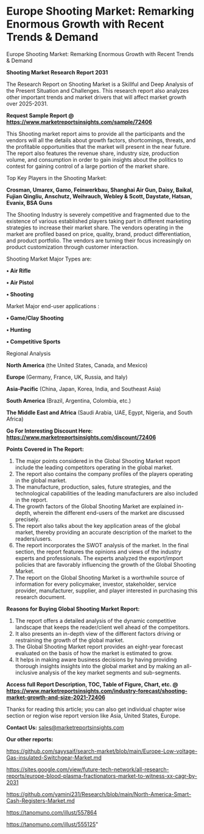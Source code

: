 # Europe Shooting Market: Remarking Enormous Growth with Recent Trends & Demand
Europe Shooting Market: Remarking Enormous Growth with Recent Trends & Demand

<strong>Shooting Market Research Report 2031</strong>

The Research Report on Shooting Market is a Skillful and Deep Analysis of the Present Situation and Challenges. This research report also analyzes other important trends and market drivers that will affect market growth over 2025-2031.

<strong>Request Sample Report @ <a href=https://www.marketreportsinsights.com/sample/72406>https://www.marketreportsinsights.com/sample/72406</a></strong>

This Shooting market report aims to provide all the participants and the vendors will all the details about growth factors, shortcomings, threats, and the profitable opportunities that the market will present in the near future. The report also features the revenue share, industry size, production volume, and consumption in order to gain insights about the politics to contest for gaining control of a large portion of the market share.

Top Key Players in the Shooting Market:

<strong>Crosman, Umarex, Gamo, Feinwerkbau, Shanghai Air Gun, Daisy, Baikal, Fujian Qingliu, Anschutz, Weihrauch, Webley & Scott, Daystate, Hatsan, Evanix, BSA Guns</strong>

The Shooting Industry is severely competitive and fragmented due to the existence of various established players taking part in different marketing strategies to increase their market share. The vendors operating in the market are profiled based on price, quality, brand, product differentiation, and product portfolio. The vendors are turning their focus increasingly on product customization through customer interaction.

Shooting Market Major Types are:

<strong>• Air Rifle

• Air Pistol

• Shooting</strong>

Market Major end-user applications :

<strong>• Game/Clay Shooting

• Hunting

• Competitive Sports</strong>

Regional Analysis

</u><strong><b>North America</b></strong> (the United States, Canada, and Mexico)

<strong><b>Europe </b></strong>(Germany, France, UK, Russia, and Italy)

<strong><b>Asia-Pacific</b></strong> (China, Japan, Korea, India, and Southeast Asia)

<strong><b>South America</b></strong> (Brazil, Argentina, Colombia, etc.)

<strong><b>The Middle East and Africa</b></strong> (Saudi Arabia, UAE, Egypt, Nigeria, and South Africa)

<strong>Go For Interesting Discount Here: <a href=https://www.marketreportsinsights.com/discount/72406>https://www.marketreportsinsights.com/discount/72406</a></strong>

<strong>Points Covered in The Report:</strong>
<ol>
  <li>The major points considered in the Global Shooting Market report include the leading competitors operating in the global market.</li>
  <li>The report also contains the company profiles of the players operating in the global market.</li>
  <li>The manufacture, production, sales, future strategies, and the technological capabilities of the leading manufacturers are also included in the report.</li>
  <li>The growth factors of the Global Shooting Market are explained in-depth, wherein the different end-users of the market are discussed precisely.</li>
  <li>The report also talks about the key application areas of the global market, thereby providing an accurate description of the market to the readers/users.</li>
  <li>The report incorporates the SWOT analysis of the market. In the final section, the report features the opinions and views of the industry experts and professionals. The experts analyzed the export/import policies that are favorably influencing the growth of the Global Shooting Market.</li>
  <li>The report on the Global Shooting Market is a worthwhile source of information for every policymaker, investor, stakeholder, service provider, manufacturer, supplier, and player interested in purchasing this research document.</li>
</ol>
<strong>Reasons for Buying Global Shooting Market Report:</strong>

<ol>
  <li>The report offers a detailed analysis of the dynamic competitive landscape that keeps the reader/client well ahead of the competitors.</li>
  <li>It also presents an in-depth view of the different factors driving or restraining the growth of the global market.</li>
  <li>The Global Shooting Market report provides an eight-year forecast evaluated on the basis of how the market is estimated to grow.</li>
  <li>It helps in making aware business decisions by having providing thorough insights insights into the global market and by making an all-inclusive analysis of the key market segments and sub-segments.</li>
</ol>
<strong>Access full Report Description, TOC, Table of Figure, Chart, etc. @ <a href=https://www.marketreportsinsights.com/industry-forecast/shooting-market-growth-and-size-2021-72406>https://www.marketreportsinsights.com/industry-forecast/shooting-market-growth-and-size-2021-72406</a></strong>


Thanks for reading this article; you can also get individual chapter wise section or region wise report version like Asia, United States, Europe.

<strong>Contact Us:</strong>
sales@marketreportsinsights.com

<strong>Our other reports:</strong>

<a href=https://github.com/sayysaif/search-market/blob/main/Europe-Low-voltage-Gas-insulated-Switchgear-Market.md>https://github.com/sayysaif/search-market/blob/main/Europe-Low-voltage-Gas-insulated-Switchgear-Market.md</a>

<a href=https://sites.google.com/view/future-tech-network/all-research-reports/europe-blood-plasma-fractionators-market-to-witness-xx-cagr-by-2031>https://sites.google.com/view/future-tech-network/all-research-reports/europe-blood-plasma-fractionators-market-to-witness-xx-cagr-by-2031</a>

<a href=https://github.com/yamini231/Research/blob/main/North-America-Smart-Cash-Registers-Market.md>https://github.com/yamini231/Research/blob/main/North-America-Smart-Cash-Registers-Market.md</a>

<a href=https://tanomuno.com/illust/557864>https://tanomuno.com/illust/557864</a>

<a href=https://tanomuno.com/illust/555125>https://tanomuno.com/illust/555125</a>"
